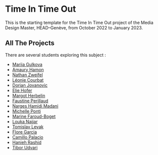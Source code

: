 # Time In Time Out
This is the starting template for the Time In Time Out project of the Media Design Master, HEAD–Genève, from October 2022 to January 2023.

## All The Projects
There are several students exploring this subject :

- [Mariia Gulkova](https://github.com/MariiaGulkova/head-md-time-in-time-out)
- [Amaury Hamon](https://github.com/AmauryHamon/head-md-time-in-time-out)
- [Nathan Zweifel](https://github.com/zweifelna/head-md-time-in-time-out)
- [Léonie Courbat](https://github.com/Limonello/head-md-time-in-time-out)
- [Dorian Jovanovic](https://github.com/DorianJov/head-md-time-in-time-out)
- [Elie Hofer](https://github.com/EAH22/head-md-time-in-time-out)
- [Margot Herbelin](https://github.com/herbeline/head-md-time-in-time-out)
- [Faustine Perillaud](https://github.com/fromageboum/head-md-time-in-time-out)
- [Narges Hamidi Madani](https://github.com/nargeshmrad/head-md-time-in-time-out)
- [Michelle Ponti](https://github.com/michelle-po/head-md-time-in-time-out)
- [Marine Faroud-Boget](https://github.com/marinefb/head-md-time-in-time-out)
- [Louka Najjar](https://github.com/fly04/head-md-time-in-time-out)
- [Tomislav Levak](https://github.com/tomislavlevak/head-md-time-in-time-out)
- [Flore Garcia](https://github.com/flokkyn/head-md-time-in-time-out)
- [Camillo Palacio](https://github.com/jose-camilo-palacio-constain/head-md-time-in-time-out)
- [Hanieh Rashid](https://github.com/haniehrashid/head-md-time-in-time-out)
- [Tibor Udvari](https://github.com/TiborUdvari/head-md-time-in-time-out)
